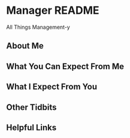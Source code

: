# Manager README
All Things Management-y

## About Me

## What You Can Expect From Me

## What I Expect From You

## Other Tidbits

## Helpful Links
